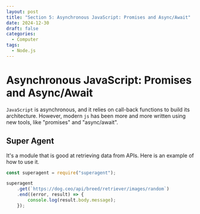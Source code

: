 ```yaml
---
layout: post
title: "Section 5: Asynchronous JavaScript: Promises and Async/Await"
date: 2024-12-30
draft: false
categories:
  - Computer
tags:
  - Node.js
---
```


# Asynchronous JavaScript: Promises and Async/Await

`JavaScript` is asynchronous, and it relies on call-back functions to build its architecture. However, modern `js` has been more and more written using new tools, like "promises" and "async/await".

## Super Agent

It's a module that is good at retrieving data from APIs. Here is an example of how to use it.

```js
const superagent = require("superagent");

superagent
	.get(`https://dog.ceo/api/breed/retriever/images/random`)
	.end((error, result) => {
		console.log(result.body.message);
	});
```
